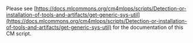 Please see [https://docs.mlcommons.org/cm4mlops/scripts/Detection-or-installation-of-tools-and-artifacts/get-generic-sys-util](https://docs.mlcommons.org/cm4mlops/scripts/Detection-or-installation-of-tools-and-artifacts/get-generic-sys-util) for the documentation of this CM script.
